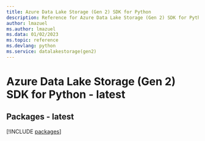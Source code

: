 ```yaml
---
title: Azure Data Lake Storage (Gen 2) SDK for Python
description: Reference for Azure Data Lake Storage (Gen 2) SDK for Python
author: lmazuel
ms.author: lmazuel
ms.data: 01/02/2023
ms.topic: reference
ms.devlang: python
ms.service: datalakestorage(gen2)
---
```

# Azure Data Lake Storage (Gen 2) SDK for Python - latest
## Packages - latest
[!INCLUDE [packages](data-lake-storage-(gen-2)-index.md)]